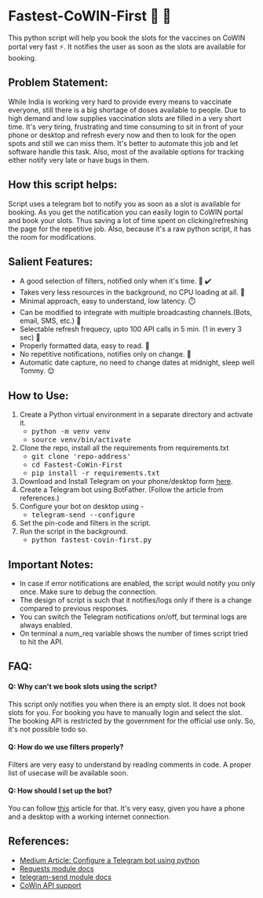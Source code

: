 # Fastest-CoWIN-First :syringe: :rocket:
This python script will help you book the slots for the vaccines on CoWIN portal very fast :zap:. It notifies the user as soon as the slots are available for booking.

## Problem Statement:
While India is working very hard to provide every means to vaccinate everyone, still there is a big shortage of doses available to people. Due to high demand and low supplies vaccination slots are filled in a very short time. It's very tiring, frustrating and time consuming to sit in front of your phone or desktop and refresh every now and then to look for the open spots and still we can miss them. It's better to automate this job and let software handle this task. Also, most of the available options for tracking either notify very late or have bugs in them.

## How this script helps:
Script uses a telegram bot to notify you as soon as a slot is available for booking. As you get the notification you can easily login to CoWIN portal and book your slots. Thus saving a lot of time spent on clicking/refreshing the page for the repetitive job. Also, because it's a raw python script, it has the room for modifications.


## Salient Features:
- A good selection of filters, notified only when it's time. :vibration_mode: :heavy_check_mark:
- Takes very less resources in the background, no CPU loading at all. :battery:
- Minimal approach, easy to understand, low latency. :stopwatch:
- Can be modified to integrate with multiple broadcasting channels.(Bots, email, SMS, etc.) :speech_balloon:
- Selectable refresh frequecy, upto 100 API calls in 5 min. (1 in every 3 sec) :repeat:
- Properly formatted data, easy to read. :page_with_curl:
- No repetitive notifications, notifies only on change. :calling:
- Automatic date capture, no need to change dates at midnight, sleep well Tommy. :relieved:


## How to Use:

1. Create a Python virtual environment in a separate directory and activate it.
	* <kbd>python -m venv venv</kbd>
	* <kbd>source venv/bin/activate</kbd>
2. Clone the repo, install all the requirements from requirements.txt
	* <kbd>git clone 'repo-address'</kbd>
	* <kbd>cd Fastest-CoWin-First</kbd> 
	* <kbd>pip install -r requirements.txt</kbd>
3. Download and Install Telegram on your phone/desktop form [here](https://telegram.org/).
4. Create a Telegram bot using BotFather. (Follow the article from references.)
5. Configure your bot on desktop using - 
	* <kbd>telegram-send --configure</kbd>
6. Set the pin-code and filters in the script.
7. Run the script in the background.
	* <kbd>python fastest-covin-first.py</kbd>

## Important Notes:

* In case if error notifications are enabled, the script would notify you only once. Make sure to debug the connection.
* The design of script is such that it notifies/logs only if there is a change compared to previous responses.
* You can switch the Telegram notifications on/off, but terminal logs are always enabled.
* On terminal a num_req variable shows the number of times script tried to hit the API.

## FAQ:

#### Q: Why can't we book slots using the script?
This script only notifies you when there is an empty slot. It does not book slots for you. For booking you have to manually login and select the slot. The booking API is restricted by the government for the official use only. So, it's not possible todo so.

#### Q: How do we use filters properly?
Filters are very easy to understand by reading comments in code. A proper list of usecase will be available soon.

#### Q: How should I set up the bot?
You can follow [this](https://medium.com/@robertbracco1/how-to-write-a-telegram-bot-to-send-messages-with-python-bcdf45d0a580) article for that. It's very easy, given you have a phone and a desktop with a working internet connection.

## References:

- [Medium Article: Configure a Telegram bot using python](https://medium.com/@robertbracco1/how-to-write-a-telegram-bot-to-send-messages-with-python-bcdf45d0a580)
- [Requests module docs](https://pypi.org/project/requests/)
- [telegram-send module docs](https://pypi.org/project/telegram-send/)
- [CoWin API support](https://apisetu.gov.in/public/marketplace/api/cowin)

